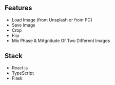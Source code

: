 ## Features

- Load Image (from Unsplash or from PC)
- Save Image
- Crop
- Flip
- Mix Phase & MAgnitude Of Two Different Images

## Stack

- React js
- TypeScript
- Flask
